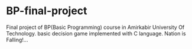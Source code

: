 # BP-final-project
Final project of BP(Basic Programming) course in Amirkabir University Of Technology.
basic decision game implemented with C language.
Nation is Falling!...
